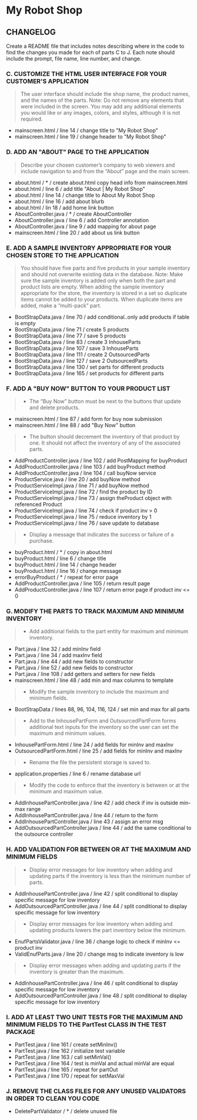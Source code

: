 # My Robot Shop

## CHANGELOG
Create a README file that includes notes describing where in the code to find the changes you made for each of parts C to J. Each note should include the prompt, file name, line number, and change.
### C. CUSTOMIZE THE HTML USER INTERFACE FOR YOUR CUSTOMER'S APPLICATION
>The user interface should include the shop name, the product names, and the names of the parts.
Note: Do not remove any elements that were included in the screen. You may add any additional elements you would like or any images, colors, and styles, although it is not required.

* mainscreen.html / line 14 / change title to "My Robot Shop"
* mainscreen.html / line 19 / change header to "My Robot Shop"
### D. ADD AN "ABOUT" PAGE TO THE APPLICATION
>Describe your chosen customer’s company to web viewers and include navigation to and from the “About” page and the main screen.

* about.html / * / create about.html copy head info from mainscreen.html
* about.html / line 6 / add title "About | My Robot Shop"
* about.html / line 14 / change title to About My Robot Shop
* about.html / line 16 / add about blurb
* about.html / lin 18 / add home link button
* AboutController.java / * / create AboutController
* AboutController.java / line 6 / add Controller annotation
* AboutController.java / line 9 / add mapping for about page
* mainscreen.html / line 20 / add about us link button
### E. ADD A SAMPLE INVENTORY APPROPRIATE FOR YOUR CHOSEN STORE TO THE APPLICATION
>You should have five parts and five products in your sample inventory and should not overwrite existing data in the database.
Note: Make sure the sample inventory is added only when both the part and product lists are empty. When adding the sample inventory appropriate for the store, the inventory is stored in a set so duplicate items cannot be added to your products. When duplicate items are added, make a “multi-pack” part.

* BootStrapData.java / line 70 / add conditional..only add products if table is empty
* BootStrapData.java / line 71 / create 5 products
* BootStrapData.java / line 77 / save 5 products
* BootStrapData.java / line 83 / create 3 InhouseParts
* BootStrapData.java / line 107 / save 3 InhouseParts
* BootStrapData.java / line 111 / create 2 OutsourcedParts
* BootStrapData.java / line 127 / save 2 OutsourcedParts
* BootStrapData.java / line 130 / set parts for different products
* BootStrapData.java / line 165 / set products for different parts
### F. ADD A "BUY NOW" BUTTON TO YOUR PRODUCT LIST
>* The “Buy Now” button must be next to the buttons that update and delete products.  

* mainscreen.html / line 87 / add form for buy now submission
* mainscreen.html / line 88 / add "Buy Now" button
>* The button should decrement the inventory of that product by one. It should not affect the inventory of any of the associated parts.  

* AddProductController.java / line 102 / add PostMapping for buyProduct
* AddProductController.java / line 103 / add buyProduct method
* AddProductController.java / line 104 / call buyNow service
* ProductService.java / line 20 / add buyNow method
* ProductServiceImpl.java / line 71 / add buyNow method
* ProductServiceImpl.java / line 72 / find the product by ID
* ProductServiceImpl.java / line 73 / assign theProduct object with referenced Product
* ProductServiceImpl.java / line 74 / check if product inv > 0
* ProductServiceImpl.java / line 75 / reduce inventory by 1
* ProductServiceImpl.java / line 76 / save update to database
>* Display a message that indicates the success or failure of a purchase.

* buyProduct.html / * / copy in about.html
* buyProduct.html / line 6 / change title
* buyProduct.html / line 14 / change header
* buyProduct.html / line 16 / change message
* errorBuyProduct / * / repeat for error page
* AddProductController.java / line 105 / return result page
* AddProductController.java / line 107 / return error page if product inv <= 0
### G. MODIFY THE PARTS TO TRACK MAXIMUM AND MINIMUM INVENTORY
>* Add additional fields to the part entity for maximum and minimum inventory.  

* Part.java / line 32 / add minInv field
* Part.java / line 34 / add maxInv field
* Part.java / line 44 / add new fields to constructor
* Part.java / line 52 / add new fields to constructor
* Part.java / line 108 / add getters and setters for new fields
* mainscreen.html / line 48 / add min and max columns to template
>* Modify the sample inventory to include the maximum and minimum fields.  

* BootStrapData / lines 88, 96, 104, 116, 124 / set min and max for all parts
>* Add to the InhousePartForm and OutsourcedPartForm forms additional text inputs for the inventory so the user can set the maximum and minimum values.  

* InhousePartForm.html / line 24 / add fields for minInv and maxInv
* OutsourcedPartForm.html / line 25 / add fields for minInv and maxInv
>* Rename the file the persistent storage is saved to.  

* application.properties / line 6 / rename database url
>* Modify the code to enforce that the inventory is between or at the minimum and maximum value.

* AddInhousePartController.java / line 42 / add check if inv is outside min-max range
* AddInhousePartController.java / line 44 / return to the form
* AddInhousePartController.java / line 43 / assign an error msg
* AddOutsourcedPartController.java / line 44 / add the same conditional to the outsource controller
### H. ADD VALIDATION FOR BETWEEN OR AT THE MAXIMUM AND MINIMUM FIELDS
>* Display error messages for low inventory when adding and updating parts if the inventory is less than the minimum number of parts.  

* AddInhousePartController.java / line 42 / split conditional to display specific message for low inventory
* AddOutsourcedPartController.java / line 44 / split conditional to display specific message for low inventory
>* Display error messages for low inventory when adding and updating products lowers the part inventory below the minimum.  

* EnufPartsValidator.java / line 36 / change logic to check if minInv <= product inv
* ValidEnufParts.java / line 20 / change msg to indicate inventory is low
>*  Display error messages when adding and updating parts if the inventory is greater than the maximum.

* AddInhousePartController.java / line 46 / split conditional to display specific message for low inventory
* AddOutsourcedPartController.java / line 48 / split conditional to display specific message for low inventory
### I. ADD AT LEAST TWO UNIT TESTS FOR THE MAXIMUM AND MINIMUM FIELDS TO THE PartTest CLASS IN THE TEST PACKAGE

* PartTest.java / line 161 / create setMinInv()
* PartTest.java / line 162 / initialize test variable
* PartTest.java / line 163 / call setMinVal()
* PartTest.java / line 164 / test is minVal and actual minVal are equal
* PartTest.java / line 165 / repeat for partOut
* PartTest.java / line 170 / repeat for setMaxVal
### J. REMOVE THE CLASS FILES FOR ANY UNUSED VALIDATORS IN ORDER TO CLEAN YOU CODE
 
* DeletePartValidator / * / delete unused file
